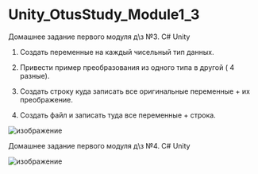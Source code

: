 # Unity_OtusStudy_Module1_3
Домашнее задание первого модуля д\з №3.  C# Unity

1. Создать переменные на каждый чисельный тип данных.

2. Привести пример преобразования из одного типа в другой ( 4 разные).

3. Создать строку куда записать все оригинальные переменные + их преображение.

4. Создать файл и записать туда все переменные + строка.

![изображение](https://user-images.githubusercontent.com/79563332/150601410-45b3580d-3b4e-4a00-b5ca-17b25989db9a.png)

Домашнее задание первого модуля д\з №4.  C# Unity

![изображение](https://user-images.githubusercontent.com/79563332/150601508-7486b157-94ea-4236-8763-104e3b47ecbf.png)
